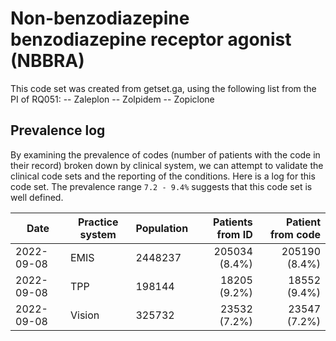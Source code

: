 # Non-benzodiazepine benzodiazepine receptor agonist (NBBRA) 

This code set was created from getset.ga, using the following list from the PI of RQ051:
-- Zaleplon
-- Zolpidem
-- Zopiclone


## Prevalence log

By examining the prevalence of codes (number of patients with the code in their record) broken down by clinical system, we can attempt to validate the clinical code sets and the reporting of the conditions. Here is a log for this code set. The prevalence range `7.2 - 9.4%` suggests that this code set is well defined.

| Date       | Practice system | Population | Patients from ID | Patient from code |
| ---------- | --------------- | ---------- | ---------------: | ----------------: |
| 2022-09-08 | EMIS            |    2448237 |    205034 (8.4%) |     205190 (8.4%) |
| 2022-09-08 | TPP             |     198144 |     18205 (9.2%) |      18552 (9.4%) |
| 2022-09-08 | Vision          |     325732 |     23532 (7.2%) |      23547 (7.2%) |